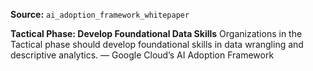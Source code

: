 **Source:** `ai_adoption_framework_whitepaper`

**Tactical Phase: Develop Foundational Data Skills**
Organizations in the Tactical phase should develop foundational skills in data wrangling and descriptive analytics. — Google Cloud’s AI Adoption Framework
